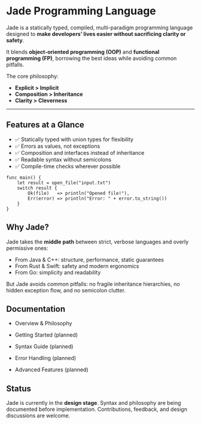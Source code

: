 # Jade Programming Language

Jade is a statically typed, compiled, multi-paradigm programming language designed to **make developers’ lives easier without sacrificing clarity or safety**.

It blends **object-oriented programming (OOP)** and **functional programming (FP)**, borrowing the best ideas while avoiding common pitfalls.

The core philosophy:

- **Explicit > Implicit**
- **Composition > Inheritance**
- **Clarity > Cleverness**

---

## Features at a Glance

- ✅ Statically typed with union types for flexibility
- ✅ Errors as values, not exceptions
- ✅ Composition and interfaces instead of inheritance
- ✅ Readable syntax without semicolons
- ✅ Compile-time checks wherever possible

```jade
func main() {
    let result = open_file("input.txt")
    switch result {
        Ok(file)   => println("Opened file!"),
        Err(error) => println("Error: " + error.to_string())
    }
}
```

## Why Jade?

Jade takes the **middle path** between strict, verbose languages and overly permissive ones:

- From Java & C++: structure, performance, static guarantees
- From Rust & Swift: safety and modern ergonomics
- From Go: simplicity and readability

But Jade avoids common pitfalls: no fragile inheritance hierarchies, no hidden exception flow, and no semicolon clutter.

## Documentation

- Overview & Philosophy

- Getting Started
  (planned)

- Syntax Guide
  (planned)

- Error Handling
  (planned)

- Advanced Features
  (planned)

## Status

Jade is currently in the **design stage**. Syntax and philosophy are being documented before implementation. Contributions, feedback, and design discussions are welcome.
